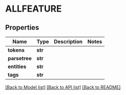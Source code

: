 # ALLFEATURE

## Properties
Name | Type | Description | Notes
------------ | ------------- | ------------- | -------------
**tokens** | **str** |  | 
**parsetree** | **str** |  | 
**entities** | **str** |  | 
**tags** | **str** |  | 

[[Back to Model list]](../README.md#documentation-for-models) [[Back to API list]](../README.md#documentation-for-api-endpoints) [[Back to README]](../README.md)


